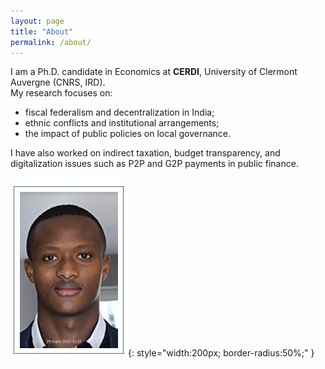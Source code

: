 ```yaml
---
layout: page
title: "About"
permalink: /about/
---
```


I am a Ph.D. candidate in Economics at **CERDI**, University of Clermont Auvergne (CNRS, IRD).  
My research focuses on:

- fiscal federalism and decentralization in India;
- ethnic conflicts and institutional arrangements;
- the impact of public policies on local governance.

I have also worked on indirect taxation, budget transparency, and digitalization issues such as P2P and G2P payments in public finance.

![Cheick Camara](/assets/images/profile.jpg){: style="width:200px; border-radius:50%;" }
